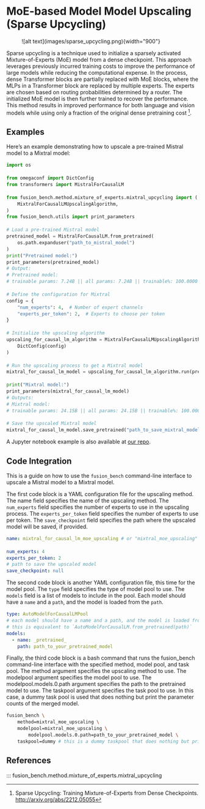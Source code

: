 # MoE-based Model Model Upscaling (Sparse Upcycling)

<figure markdown="span">
    ![alt text](images/sparse_upcycling.png){width="900"}
</figure>

Sparse upcycling is a technique used to initialize a sparsely activated Mixture-of-Experts (MoE) model from a dense checkpoint. This approach leverages previously incurred training costs to improve the performance of large models while reducing the computational expense. In the process, dense Transformer blocks are partially replaced with MoE blocks, where the MLPs in a Transformer block are replaced by multiple experts. The experts are chosen based on routing probabilities determined by a router. The initialized MoE model is then further trained to recover the performance. This method results in improved performance for both language and vision models while using only a fraction of the original dense pretraining cost [^1].

## Examples

Here’s an example demonstrating how to upscale a pre-trained Mistral model to a Mixtral model:

```python
import os

from omegaconf import DictConfig
from transformers import MistralForCausalLM

from fusion_bench.method.mixture_of_experts.mixtral_upcycling import (
    MixtralForCausalLMUpscalingAlgorithm,
)
from fusion_bench.utils import print_parameters

# Load a pre-trained Mistral model
pretrained_model = MistralForCausalLM.from_pretrained(
    os.path.expanduser("path_to_mistral_model")
)
print("Pretrained model:")
print_parameters(pretrained_model)
# Output:
# Pretrained model:
# trainable params: 7.24B || all params: 7.24B || trainable%: 100.0000

# Define the configuration for Mixtral
config = {
    "num_experts": 4,  # Number of expert channels
    "experts_per_token": 2,  # Experts to choose per token
}

# Initialize the upscaling algorithm
upscaling_for_causal_lm_algorithm = MixtralForCausalLMUpscalingAlgorithm(
    DictConfig(config)
)

# Run the upscaling process to get a Mixtral model
mixtral_for_causal_lm_model = upscaling_for_causal_lm_algorithm.run(pretrained_model)

print("Mixtral model:")
print_parameters(mixtral_for_causal_lm_model)
# Outputs:
# Mixtral model:
# trainable params: 24.15B || all params: 24.15B || trainable%: 100.0000

# Save the upscaled Mixtral model
mixtral_for_causal_lm_model.save_pretrained("path_to_save_mixtral_model")
```

A Jupyter notebook example is also available at [our repo](https://github.com/tanganke/fusion_bench/blob/main/examples/moe_based_upscaling.ipynb).

## Code Integration

This is a guide on how to use the `fusion_bench` command-line interface to upscale a Mistral model to a Mixtral model.

The first code block is a YAML configuration file for the upscaling method. The name field specifies the name of the upscaling method. The `num_experts` field specifies the number of experts to use in the upscaling process. The `experts_per_token` field specifies the number of experts to use per token. The `save_checkpoint` field specifies the path where the upscaled model will be saved, if provided.


```yaml title="config/method/mixtral_moe_upscaling.yaml"
name: mixtral_for_causal_lm_moe_upscaling # or "mixtral_moe_upscaling"

num_experts: 4
experts_per_token: 2
# path to save the upscaled model
save_checkpoint: null

```

The second code block is another YAML configuration file, this time for the model pool. The `type` field specifies the type of model pool to use. The `models` field is a list of models to include in the pool. Each model should have a `name` and a `path`, and the model is loaded from the `path`.

```yaml title="config/modelpool/mixtral_moe_upscaling.yaml"
type: AutoModelForCausalLMPool
# each model should have a name and a path, and the model is loaded from the path
# this is equivalent to `AutoModelForCausalLM.from_pretrained(path)`
models:
  - name: _pretrained_
    path: path_to_your_pretrained_model
```

Finally, the third code block is a bash command that runs the fusion_bench command-line interface with the specified method, model pool, and task pool. The method argument specifies the upscaling method to use. The modelpool argument specifies the model pool to use. The modelpool.models.0.path argument specifies the path to the pretrained model to use. The taskpool argument specifies the task pool to use. In this case, a dummy task pool is used that does nothing but print the parameter counts of the merged model.

```bash
fusion_bench \
    method=mixtral_moe_upscaling \
    modelpool=mixtral_moe_upscaling \
        modelpool.models.0.path=path_to_your_pretrained_model \
    taskpool=dummy # this is a dummy taskpool that does nothing but print the parameter counts of the merged model
```

## References

::: fusion_bench.method.mixture_of_experts.mixtral_upcycling


[^1]: Sparse Upcycling: Training Mixture-of-Experts from Dense Checkpoints. http://arxiv.org/abs/2212.05055
